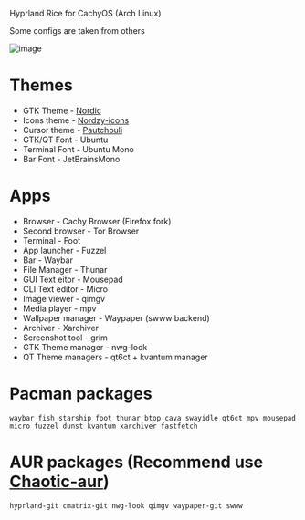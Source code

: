 Hyprland Rice for CachyOS (Arch Linux)

Some configs are taken from others

![image](https://github.com/Waffelson/my-dots/assets/127903646/400227c1-22b5-4933-909e-c99d27406400)


# Themes
 
- GTK Theme - [Nordic](https://www.gnome-look.org/p/1267246/)
- Icons theme - [Nordzy-icons](https://github.com/alvatip/Nordzy-icon)
- Cursor theme - [Pautchouli](https://www.gnome-look.org/p/2077667)
- GTK/QT Font - Ubuntu
- Terminal Font - Ubuntu Mono
- Bar Font - JetBrainsMono

# Apps 

- Browser - Cachy Browser (Firefox fork)
- Second browser - Tor Browser
- Terminal - Foot 
- App launcher - Fuzzel 
- Bar - Waybar 
- File Manager - Thunar 
- GUI Text eitor - Mousepad 
- CLI Text editor - Micro
- Image viewer - qimgv
- Media player - mpv 
- Wallpaper manager - Waypaper (swww backend)
- Archiver - Xarchiver
- Screenshot tool - grim
- GTK Theme manager - nwg-look
- QT Theme managers - qt6ct + kvantum manager

# Pacman packages
`waybar fish starship foot thunar btop cava swayidle qt6ct mpv mousepad micro fuzzel dunst kvantum xarchiver fastfetch`
# AUR packages (Recommend use [Chaotic-aur](https://aur.chaotic.cx/))
`hyprland-git cmatrix-git nwg-look qimgv waypaper-git swww`








